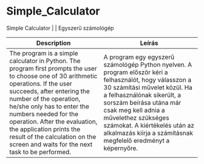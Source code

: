 # Simple_Calculator
Simple Calculator  | |  Egyszerű számológép 

| Description | Leírás |
| --- | --- | 
| The program is a simple calculator in Python. The program first prompts the user to choose one of 30 arithmetic operations. If the user succeeds, after entering the number of the operation, he/she only has to enter the numbers needed for the operation. After the evaluation, the application prints the result of the calculation on the screen and waits for the next task to be performed. | A program egy egyszerű számológép Python nyelven. A program először kéri a felhasználót, hogy válasszon a 30 számítási művelet közül. Ha a felhasználónak sikerült, a sorszám beírása utána már csak meg kell adnia a művelethez szükséges számokat. A kiértékelés után az alkalmazás kiírja a számításnak megfelelő eredményt a képernyőre. |
